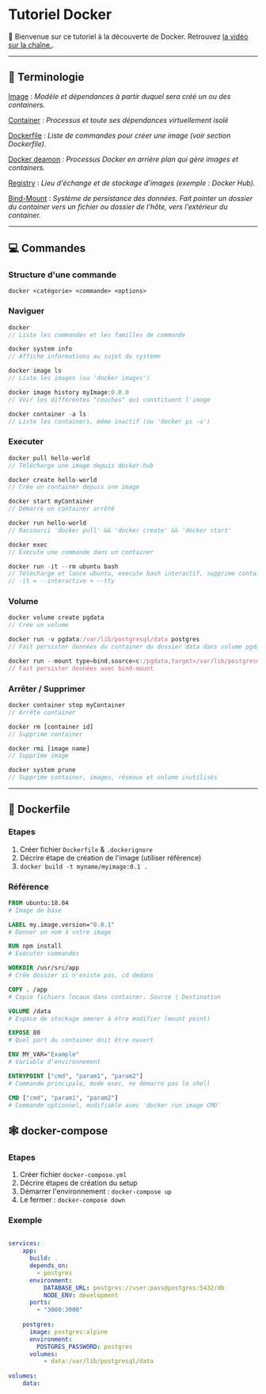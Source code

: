 # **Tutoriel Docker**
👋 Bienvenue sur ce tutoriel à la découverte de Docker.
Retrouvez [la vidéo sur la chaîne.](https://www.youtube.com/watch?v=fZZwN_e3LY).

***
## 📖 **Terminologie**

<ins>Image</ins> : *Modèle et dépendances à partir duquel sera créé un ou des containers.*<br>

<ins>Container</ins> : *Processus et toute ses dépendances virtuellement isolé*<br>

<ins>Dockerfile</ins> : *Liste de commandes pour créer une image (voir section Dockerfile).*<br>

<ins>Docker deamon</ins> : *Processus Docker en arrière plan qui gère images et containers.*<br>

<ins>Registry</ins> : *Lieu d'échange et de stockage d'images (exemple : Docker Hub).*

<ins>Bind-Mount</ins> : *Système de persistance des données. Fait pointer un dossier du container vers un fichier ou dossier de l'hôte, vers l'extérieur du container.*


***
## 💻 **Commandes**

### Structure d'une commande
```
docker <catégorie> <commande> <options>
```
### Naviguer
```js
docker 
// Liste les commandes et les familles de commande

docker system info
// Affiche informations au sujet du système

docker image ls 
// Liste les images (ou 'docker images')

docker image history myImage:0.0.0
// Voir les différentes "couches" qui constituent l'image

docker container -a ls 
// Liste les containers, même inactif (ou 'docker ps -a')
```

### Executer
```js
docker pull hello-world
// Télécharge une image depuis docker-hub

docker create hello-world
// Crée un container depuis une image

docker start myContainer
// Démarre un container arrêté

docker run hello-world
// Raccourci 'docker pull' && 'docker create' && 'docker start'

docker exec 
// Execute une commande dans un container

docker run -it --rm ubuntu bash
// Télécharge et lance ubuntu, execute bash interactif, supprime container aprés exécution
// -it = --interactive + --tty
```

### Volume
```js
docker volume create pgdata
// Crée un volume

docker run -v pgdata:/var/lib/postgresql/data postgres
// Fait persister données du container du dossier data dans volume pgdata

docker run --mount type=bind,source=c:/pgdata,target=/var/lib/postgresql/data postgres
// Fait persister données avec bind-mount 
```

### Arrêter / Supprimer
```js
docker container stop myContainer
// Arrête container

docker rm [container id]
// Supprime container

docker rmi [image name]
// Supprime image

docker system prune
// Supprime container, images, réseaux et volume inutilisés
```

***
## 📁 **Dockerfile**
### Etapes
1. Créer fichier `Dockerfile` & `.dockerignore`
1. Décrire étape de création de l'image (utiliser référence)
1. `docker build -t myname/myimage:0.1 .`

### Référence
```dockerfile
FROM ubuntu:18.04
# Image de base

LABEL my.image.version="0.0.1"
# Donner un nom à votre image

RUN npm install
# Exécuter commandes

WORKDIR /usr/src/app
# Crée dossier si n'existe pas, cd dedans

COPY . /app
# Copie fichiers locaux dans container. Source | Destination

VOLUME /data
# Espace de stockage amener à être modifier (mount point)

EXPOSE 80
# Quel port du container doit être ouvert

ENV MY_VAR="Example" 
# Variable d'environnement

ENTRYPOINT ["cmd", "param1", "param2"]
# Commande principale, mode exec, ne démarre pas le shell

CMD ["cmd", "param1", "param2"]
# Commande optionnel, modifiable avec 'docker run image CMD'
```

## 🕸 **docker-compose**
### Etapes
1. Créer fichier `docker-compose.yml`
1. Décrire étapes de création du setup
1. Démarrer l'environnement : `docker-compose up`
1. Le fermer : `docker-compose down`

### Exemple
```yaml

services:
    app:
      build: .
      depends_on:
        - postgres
      environment:
          DATABASE_URL: postgres://user:pass@postgres:5432/db
          NODE_ENV: development
      ports:
        - "3000:3000"
  
    postgres:
      image: postgres:alpine
      environment:
        POSTGRES_PASSWORD: postgres
      volumes:
          - data:/var/lib/postgresql/data
  
volumes:
    data:
```
